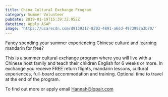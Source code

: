 ```yaml
---
title: China Cultural Exchange Program
category: Summer Volunteer
pubdate: 2019-01-19T15:39:32.952Z
datetime: Apply ASAP
image: 'https://ucarecdn.com/d9139317-8203-4891-a6dd-4973997a3b70/'
---
```

Fancy spending your summer experiencing Chinese culture and learning mandarin for free? 

This is a summer cultural exchange program where you will live with a Chinese host family and teach their children English for 6 weeks or more. In exchange you receive FREE return flights, mandarin lessons, cultural experiences, full-board accommodation and training. Optional time to travel at the end of the program.

To find out more or apply email Hannah@lopair.com
